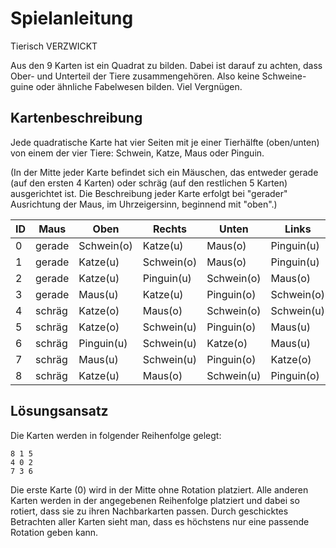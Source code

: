 # Spielanleitung

Tierisch VERZWICKT

Aus den 9 Karten ist ein Quadrat zu bilden. Dabei ist darauf zu achten, dass Ober- und Unterteil der Tiere zusammengehören. Also keine Schweine-guine oder ähnliche Fabelwesen bilden. Viel Vergnügen.

## Kartenbeschreibung

Jede quadratische Karte hat vier Seiten mit je einer Tierhälfte (oben/unten) von einem der vier Tiere: Schwein, Katze, Maus oder Pinguin.

(In der Mitte jeder Karte befindet sich ein Mäuschen, das entweder gerade (auf den ersten 4 Karten) oder schräg (auf den restlichen 5 Karten) ausgerichtet ist. Die Beschreibung jeder Karte erfolgt bei "gerader" Ausrichtung der Maus, im Uhrzeigersinn, beginnend mit "oben".)

| ID | Maus | Oben | Rechts | Unten | Links |
|----|------|------|--------|--------|-------|
| 0  | gerade | Schwein(o) | Katze(u)   | Maus(o)    | Pinguin(u) |
| 1  | gerade | Katze(u)   | Schwein(o) | Maus(o)    | Pinguin(u) |
| 2  | gerade | Katze(u)   | Pinguin(u) | Schwein(o) | Maus(o)    |
| 3  | gerade | Maus(u)    | Katze(u)   | Pinguin(o) | Schwein(o) |
| 4  | schräg | Katze(o)   | Maus(o)    | Schwein(o) | Schwein(u) |
| 5  | schräg | Katze(o)   | Schwein(u) | Pinguin(o) | Maus(u)    |
| 6  | schräg | Pinguin(u) | Schwein(u) | Katze(o)   | Maus(u)    |
| 7  | schräg | Maus(u)    | Schwein(u) | Pinguin(o) | Katze(o)   |
| 8  | schräg | Katze(u)   | Maus(o)    | Schwein(u) | Pinguin(o) |

## Lösungsansatz

Die Karten werden in folgender Reihenfolge gelegt:

```
8 1 5
4 0 2
7 3 6
```

Die erste Karte (0) wird in der Mitte ohne Rotation platziert. Alle anderen Karten werden in der angegebenen Reihenfolge platziert und dabei so rotiert, dass sie zu ihren Nachbarkarten passen. Durch geschicktes Betrachten aller Karten sieht man, dass es höchstens nur eine passende Rotation geben kann.
